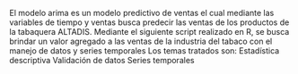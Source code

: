 El modelo arima es un modelo predictivo de ventas el cual mediante las variables de tiempo y ventas busca predecir las ventas de los productos de la tabaquera ALTADIS.
Mediante el siguiente script realizado en R, se busca brindar un valor agregado a las ventas de la industria del tabaco con el manejo de datos y series temporales
Los temas tratados son:
Estadística descriptiva
Validación de datos
Series temporales 
